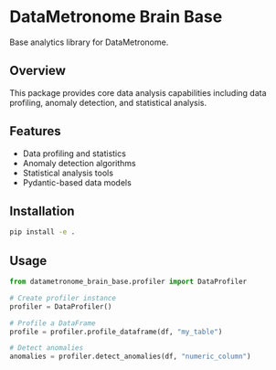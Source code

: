 # DataMetronome Brain Base

Base analytics library for DataMetronome.

## Overview

This package provides core data analysis capabilities including data profiling, anomaly detection, and statistical analysis.

## Features

- Data profiling and statistics
- Anomaly detection algorithms
- Statistical analysis tools
- Pydantic-based data models

## Installation

```bash
pip install -e .
```

## Usage

```python
from datametronome_brain_base.profiler import DataProfiler

# Create profiler instance
profiler = DataProfiler()

# Profile a DataFrame
profile = profiler.profile_dataframe(df, "my_table")

# Detect anomalies
anomalies = profiler.detect_anomalies(df, "numeric_column")
```




